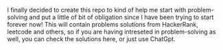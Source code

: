 I finally decided to create this repo to kind of help me start with problem-solving and put a little of bit of obligation since I have been trying to start forever now!
This will contain problems solutions from HackerRank, leetcode and others, so if you are having intreseted in problem-solving as well, you can check the solutions here, or just use ChatGpt.

